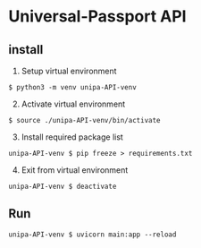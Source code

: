 # Universal-Passport API

## install
1. Setup virtual environment
```
$ python3 -m venv unipa-API-venv
```
2. Activate virtual environment
```
$ source ./unipa-API-venv/bin/activate
```
3. Install required package list
```
unipa-API-venv $ pip freeze > requirements.txt
```
4. Exit from virtual environment
```
unipa-API-venv $ deactivate
```

## Run
```
unipa-API-venv $ uvicorn main:app --reload
```
